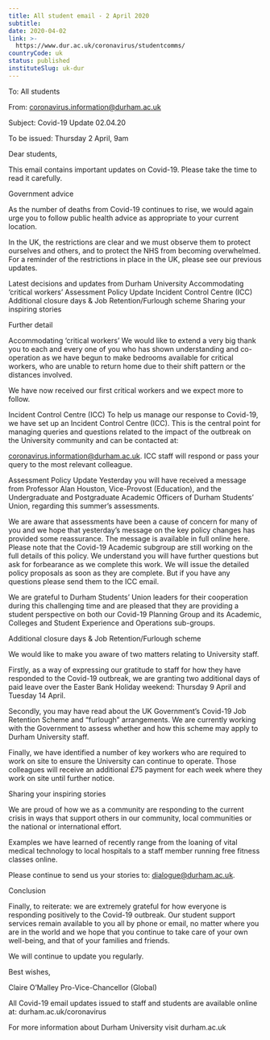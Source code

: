 ```yaml
---
title: All student email - 2 April 2020
subtitle: 
date: 2020-04-02
link: >-
  https://www.dur.ac.uk/coronavirus/studentcomms/
countryCode: uk
status: published
instituteSlug: uk-dur
---
```

To: All students

From: coronavirus.information@durham.ac.uk

Subject: Covid-19 Update 02.04.20

To be issued: Thursday 2 April, 9am

Dear students,

This email contains important updates on Covid-19. Please take the time to read it carefully.

Government advice

As the number of deaths from Covid-19 continues to rise, we would again urge you to follow public health advice as appropriate to your current location.

In the UK, the restrictions are clear and we must observe them to protect ourselves and others, and to protect the NHS from becoming overwhelmed. For a reminder of the restrictions in place in the UK, please see our previous updates.

Latest decisions and updates from Durham University
Accommodating ‘critical workers’
Assessment Policy Update
Incident Control Centre (ICC)
Additional closure days & Job Retention/Furlough scheme
Sharing your inspiring stories

Further detail

Accommodating ‘critical workers’
We would like to extend a very big thank you to each and every one of you who has shown understanding and co-operation as we have begun to make bedrooms available for critical workers, who are unable to return home due to their shift pattern or the distances involved.

We have now received our first critical workers and we expect more to follow.

Incident Control Centre (ICC)
To help us manage our response to Covid-19, we have set up an Incident Control Centre (ICC). This is the central point for managing queries and questions related to the impact of the outbreak on the University community and can be contacted at:

coronavirus.information@durham.ac.uk. ICC staff will respond or pass your query to the most relevant colleague.

Assessment Policy Update
Yesterday you will have received a message from Professor Alan Houston, Vice-Provost (Education), and the Undergraduate and Postgraduate Academic Officers of Durham Students’ Union, regarding this summer’s assessments.

We are aware that assessments have been a cause of concern for many of you and we hope that yesterday’s message on the key policy changes has provided some reassurance. The message is available in full online here. Please note that the Covid-19 Academic subgroup are still working on the full details of this policy. We understand you will have further questions but ask for forbearance as we complete this work. We will issue the detailed policy proposals as soon as they are complete. But if you have any questions please send them to the ICC email.

We are grateful to Durham Students’ Union leaders for their cooperation during this challenging time and are pleased that they are providing a student perspective on both our Covid-19 Planning Group and its Academic, Colleges and Student Experience and Operations sub-groups.

Additional closure days & Job Retention/Furlough scheme

We would like to make you aware of two matters relating to University staff.

Firstly, as a way of expressing our gratitude to staff for how they have responded to the Covid-19 outbreak, we are granting two additional days of paid leave over the Easter Bank Holiday weekend: Thursday 9 April and Tuesday 14 April.

Secondly, you may have read about the UK Government’s Covid-19 Job Retention Scheme and “furlough” arrangements. We are currently working with the Government to assess whether and how this scheme may apply to Durham University staff.

Finally, we have identified a number of key workers who are required to work on site to ensure the University can continue to operate. Those colleagues will receive an additional £75 payment for each week where they work on site until further notice.

Sharing your inspiring stories

We are proud of how we as a community are responding to the current crisis in ways that support others in our community, local communities or the national or international effort.

Examples we have learned of recently range from the loaning of vital medical technology to local hospitals to a staff member running free fitness classes online.

Please continue to send us your stories to: dialogue@durham.ac.uk.

Conclusion

Finally, to reiterate: we are extremely grateful for how everyone is responding positively to the Covid-19 outbreak. Our student support services remain available to you all by phone or email, no matter where you are in the world and we hope that you continue to take care of your own well-being, and that of your families and friends.

We will continue to update you regularly.

Best wishes,

Claire O’Malley
Pro-Vice-Chancellor (Global)

All Covid-19 email updates issued to staff and students are available online at: durham.ac.uk/coronavirus 

For more information about Durham University visit durham.ac.uk 